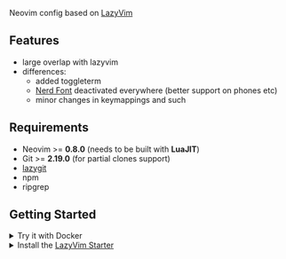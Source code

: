 Neovim config based on [LazyVim](https://github.com/LazyVim/LazyVim)

## Features


- large overlap with lazyvim
- differences:
    - added toggleterm
    - [Nerd Font](https://www.nerdfonts.com/) deactivated everywhere (better support on phones etc)
    - minor changes in keymappings and such

## Requirements

- Neovim >= **0.8.0** (needs to be built with **LuaJIT**)
- Git >= **2.19.0** (for partial clones support)
- [lazygit](https://github.com/jesseduffield/lazygit#installation)
- npm
- ripgrep

## Getting Started

<details><summary>Try it with Docker</summary>

```sh
docker run -w /root -it --rm alpine:edge sh -uelic '
  apk add git lazygit neovim ripgrep alpine-sdk --update
  git clone https://github.com/LMBoehm/starter ~/.config/nvim
  cd ~/.config/nvim
  nvim
```

</details>

<details><summary>Install the <a href="https://github.com/LazyVim/starter">LazyVim Starter</a></summary>

- Make a backup of your current Neovim files:

  ```sh
  mv ~/.config/nvim ~/.config/nvim.bak
  mv ~/.local/share/nvim ~/.local/share/nvim.bak
  ```

- Clone the starter

  ```sh
    mkdir ~/.config
    cd ~/.config
    git clone git@github.com:LMBoehm/neovim.git nvim
  ```

- Remove the `.git` folder, so you can add it to your own repo later

  ```sh
  rm -rf ~/.config/nvim/.git
  ```

- Start Neovim!

  ```sh
  nvim
  ```

</details>
